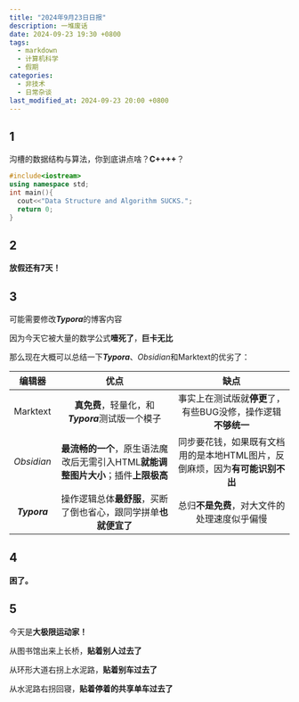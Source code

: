 ```yaml
---
title: "2024年9月23日日报"
description: 一堆废话
date: 2024-09-23 19:30 +0800
tags:
  - markdown
  - 计算机科学
  - 假期
categories:
  - 非技术
  - 日常杂谈
last_modified_at: 2024-09-23 20:00 +0800
---
```


## 1

沟槽的数据结构与算法，你到底讲点啥？**C++++**？

```cpp
#include<iostream>
using namespace std;
int main(){
  cout<<"Data Structure and Algorithm SUCKS.";
  return 0;
}
```

## 2

**放假还有7天！**

## 3

可能需要修改***Typora***的博客内容

因为今天它被大量的数学公式**噎死了**，**巨卡无比**

那么现在大概可以总结一下***Typora***、*Obsidian*和Marktext的优劣了：

| 编辑器          | 优点                                                | 缺点                                         |
|:------------:|:-------------------------------------------------:|:------------------------------------------:|
| Marktext     | **真免费**，轻量化，和***Typora***测试版一个模子                  | 事实上在测试版就**停更**了，有些BUG没修，操作逻辑**不够统一**       |
| *Obsidian*   | **最流畅的一个**，原生语法魔改后无需引入HTML**就能调整图片大小**；插件**上限极高** | 同步要花钱，如果既有文档用的是本地HTML图片，反倒麻烦，因为**有可能识别不出** |
| ***Typora*** | 操作逻辑总体**最舒服**，买断了倒也省心，跟同学拼单**也就便宜了**              | 总归**不是免费**，对大文件的处理速度似乎偏慢                   |

## 4

**困了。**

## 5

今天是**大极限运动家！**

从图书馆出来上长桥，**贴着别人过去了**

从环形大道右拐上水泥路，**贴着别车过去了**

从水泥路右拐回寝，**贴着停着的共享单车过去了** 
